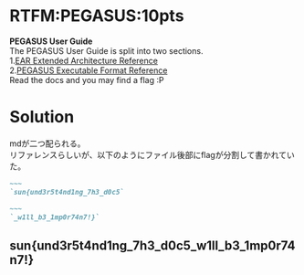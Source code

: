 # RTFM:PEGASUS:10pts
**PEGASUS User Guide**  
The PEGASUS User Guide is split into two sections.  
    1.[EAR Extended Architecture Reference](EAR_EAR.md)  
    2.[PEGASUS Executable Format Reference](PEGASUS.md)  
Read the docs and you may find a flag :P  

# Solution
mdが二つ配られる。  
リファレンスらしいが、以下のようにファイル後部にflagが分割して書かれていた。  
```Markdown
~~~
`sun{und3r5t4nd1ng_7h3_d0c5`

```
```Markdown
~~~
`_w1ll_b3_1mp0r74n7!}`

```

## sun{und3r5t4nd1ng_7h3_d0c5_w1ll_b3_1mp0r74n7!}